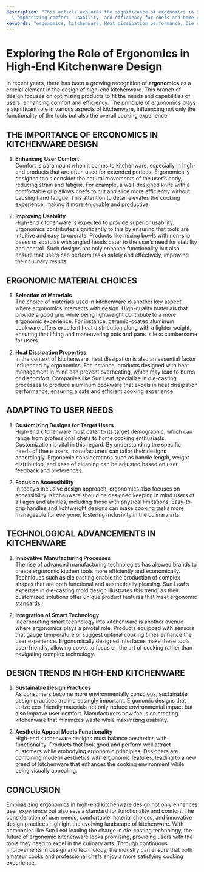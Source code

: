 ```yaml
---
description: "This article explores the significance of ergonomics in designing high-end kitchenware,\
  \ emphasizing comfort, usability, and efficiency for chefs and home cooks."
keywords: "ergonomics, kitchenware, Heat dissipation performance, Die casting process"
---
```

# Exploring the Role of Ergonomics in High-End Kitchenware Design

In recent years, there has been a growing recognition of **ergonomics** as a crucial element in the design of high-end kitchenware. This branch of design focuses on optimizing products to fit the needs and capabilities of users, enhancing comfort and efficiency. The principle of ergonomics plays a significant role in various aspects of kitchenware, influencing not only the functionality of the tools but also the overall cooking experience.

## THE IMPORTANCE OF ERGONOMICS IN KITCHENWARE DESIGN

1. **Enhancing User Comfort**  
Comfort is paramount when it comes to kitchenware, especially in high-end products that are often used for extended periods. Ergonomically designed tools consider the natural movements of the user’s body, reducing strain and fatigue. For example, a well-designed knife with a comfortable grip allows chefs to cut and slice more efficiently without causing hand fatigue. This attention to detail elevates the cooking experience, making it more enjoyable and productive.

2. **Improving Usability**  
High-end kitchenware is expected to provide superior usability. Ergonomics contributes significantly to this by ensuring that tools are intuitive and easy to operate. Products like mixing bowls with non-slip bases or spatulas with angled heads cater to the user’s need for stability and control. Such designs not only enhance functionality but also ensure that users can perform tasks safely and effectively, improving their culinary results.

## ERGONOMIC MATERIAL CHOICES

1. **Selection of Materials**  
The choice of materials used in kitchenware is another key aspect where ergonomics intersects with design. High-quality materials that provide a good grip while being lightweight contribute to a more ergonomic experience. For instance, ceramic-coated aluminum cookware offers excellent heat distribution along with a lighter weight, ensuring that lifting and maneuvering pots and pans is less cumbersome for users.

2. **Heat Dissipation Properties**  
In the context of kitchenware, heat dissipation is also an essential factor influenced by ergonomics. For instance, products designed with heat management in mind can prevent overheating, which may lead to burns or discomfort. Companies like Sun Leaf specialize in die-casting processes to produce aluminum cookware that excels in heat dissipation performance, ensuring a safe and efficient cooking experience.

## ADAPTING TO USER NEEDS

1. **Customizing Designs for Target Users**  
High-end kitchenware must cater to its target demographic, which can range from professional chefs to home cooking enthusiasts. Customization is vital in this regard. By understanding the specific needs of these users, manufacturers can tailor their designs accordingly. Ergonomic considerations such as handle length, weight distribution, and ease of cleaning can be adjusted based on user feedback and preferences.

2. **Focus on Accessibility**  
In today’s inclusive design approach, ergonomics also focuses on accessibility. Kitchenware should be designed keeping in mind users of all ages and abilities, including those with physical limitations. Easy-to-grip handles and lightweight designs can make cooking tasks more manageable for everyone, fostering inclusivity in the culinary arts.

## TECHNOLOGICAL ADVANCEMENTS IN KITCHENWARE

1. **Innovative Manufacturing Processes**  
The rise of advanced manufacturing technologies has allowed brands to create ergonomic kitchen tools more efficiently and economically. Techniques such as die casting enable the production of complex shapes that are both functional and aesthetically pleasing. Sun Leaf’s expertise in die-casting mold design illustrates this trend, as their customized solutions offer unique product features that meet ergonomic standards.

2. **Integration of Smart Technology**  
Incorporating smart technology into kitchenware is another avenue where ergonomics plays a pivotal role. Products equipped with sensors that gauge temperature or suggest optimal cooking times enhance the user experience. Ergonomically designed interfaces make these tools user-friendly, allowing cooks to focus on the art of cooking rather than navigating complex technology.

## DESIGN TRENDS IN HIGH-END KITCHENWARE

1. **Sustainable Design Practices**  
As consumers become more environmentally conscious, sustainable design practices are increasingly important. Ergonomic designs that utilize eco-friendly materials not only reduce environmental impact but also improve user comfort. Manufacturers now focus on creating kitchenware that minimizes waste while maximizing usability.

2. **Aesthetic Appeal Meets Functionality**  
High-end kitchenware designs must balance aesthetics with functionality. Products that look good and perform well attract customers while embodying ergonomic principles. Designers are combining modern aesthetics with ergonomic features, leading to a new breed of kitchenware that enhances the cooking environment while being visually appealing.

## CONCLUSION

Emphasizing ergonomics in high-end kitchenware design not only enhances user experience but also sets a standard for functionality and comfort. The consideration of user needs, comfortable material choices, and innovative design practices highlight the evolving landscape of kitchenware. With companies like Sun Leaf leading the charge in die-casting technology, the future of ergonomic kitchenware looks promising, providing users with the tools they need to excel in the culinary arts. Through continuous improvements in design and technology, the industry can ensure that both amateur cooks and professional chefs enjoy a more satisfying cooking experience.
